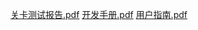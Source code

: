 [关卡测试报告.pdf](https://github.com/user-attachments/files/17280703/default.pdf)
[开发手册.pdf](https://github.com/user-attachments/files/17280704/default.pdf)
[用户指南.pdf](https://github.com/user-attachments/files/17280707/default.pdf)
